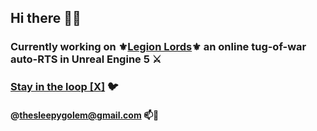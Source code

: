 ## Hi there 👋🐲

### Currently working on ⚜️[Legion Lords](https://legionlords.com "Legion Lords Homepage")⚜️ an online tug-of-war auto-RTS in Unreal Engine 5 ⚔️

### [Stay in the loop [X]](https://twitter.com/PlayLegionLords "Legion Lords X/Twitter") 🐦

#### @thesleepygolem@gmail.com 📫🦔
